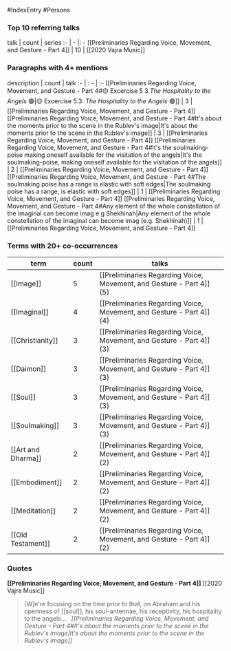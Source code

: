 #IndexEntry #Persons

### Top 10 referring talks
talk | count | series
:- | - |: -
[[Preliminaries Regarding Voice, Movement, and Gesture - Part 4]] | 10 | [[2020 Vajra Music]]

### Paragraphs with 4+ mentions
description | count | talk
:- | : - | :-
[[Preliminaries Regarding Voice, Movement, and Gesture - Part 4#🟡 Excercise 5 3 _The Hospitality to the Angels_ 🟢\|🟡 Excercise 5.3: _The Hospitality to the Angels_ 🟢]] | 3 | [[Preliminaries Regarding Voice, Movement, and Gesture - Part 4]]
[[Preliminaries Regarding Voice, Movement, and Gesture - Part 4#It's about the moments prior to the scene in the Rublev's image\|It's about the moments prior to the scene in the Rublev's image]] | 3 | [[Preliminaries Regarding Voice, Movement, and Gesture - Part 4]]
[[Preliminaries Regarding Voice, Movement, and Gesture - Part 4#It's the soulmaking-poise making oneself available for the visitation of the angels\|It's the soulmaking-poise, making oneself available for the visitation of the angels]] | 2 | [[Preliminaries Regarding Voice, Movement, and Gesture - Part 4]]
[[Preliminaries Regarding Voice, Movement, and Gesture - Part 4#The soulmaking poise has a range is elastic with soft edges\|The soulmaking poise has a range, is elastic with soft edges]] | 1 | [[Preliminaries Regarding Voice, Movement, and Gesture - Part 4]]
[[Preliminaries Regarding Voice, Movement, and Gesture - Part 4#Any element of the whole constellation of the imaginal can become imag e g Shekhinah\|Any element of the whole constellation of the imaginal can become imag (e.g. Shekhinah)]] | 1 | [[Preliminaries Regarding Voice, Movement, and Gesture - Part 4]]

### Terms with 20+ co-occurrences
term | count | talks
-|-|-
[[Image]] | 5 | <span class="counts">[[Preliminaries Regarding Voice, Movement, and Gesture - Part 4]] (5)</span> 
[[Imaginal]] | 4 | <span class="counts">[[Preliminaries Regarding Voice, Movement, and Gesture - Part 4]] (4)</span> 
[[Christianity]] | 3 | <span class="counts">[[Preliminaries Regarding Voice, Movement, and Gesture - Part 4]] (3)</span> 
[[Daimon]] | 3 | <span class="counts">[[Preliminaries Regarding Voice, Movement, and Gesture - Part 4]] (3)</span> 
[[Soul]] | 3 | <span class="counts">[[Preliminaries Regarding Voice, Movement, and Gesture - Part 4]] (3)</span> 
[[Soulmaking]] | 3 | <span class="counts">[[Preliminaries Regarding Voice, Movement, and Gesture - Part 4]] (3)</span> 
[[Art and Dharma]] | 2 | <span class="counts">[[Preliminaries Regarding Voice, Movement, and Gesture - Part 4]] (2)</span> 
[[Embodiment]] | 2 | <span class="counts">[[Preliminaries Regarding Voice, Movement, and Gesture - Part 4]] (2)</span> 
[[Meditation]] | 2 | <span class="counts">[[Preliminaries Regarding Voice, Movement, and Gesture - Part 4]] (2)</span> 
[[Old Testament]] | 2 | <span class="counts">[[Preliminaries Regarding Voice, Movement, and Gesture - Part 4]] (2)</span> 

### Quotes
**[[Preliminaries Regarding Voice, Movement, and Gesture - Part 4]]**
<span class="counts">[[2020 Vajra Music]]</span>
> [W]e're focusing on the time prior to that, on Abraham and his openness of [[soul]], his soul-antennae, his receptivity, his hospitality to the angels... &nbsp;&nbsp;<span class="counts">_[[Preliminaries Regarding Voice, Movement, and Gesture - Part 4#It's about the moments prior to the scene in the Rublev's image|It's about the moments prior to the scene in the Rublev's image]]_</span>


